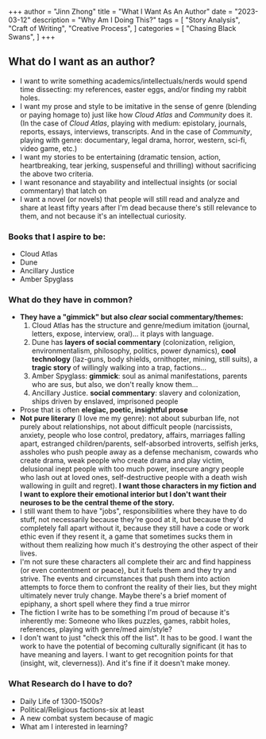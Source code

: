 +++
author = "Jinn Zhong"
title = "What I Want As An Author"
date = "2023-03-12"
description = "Why Am I Doing This?"
tags = [
    "Story Analysis",
    "Craft of Writing",
    "Creative Process",
]
categories = [
    "Chasing Black Swans",
]
+++

## What do I want as an author?
* I want to write something academics/intellectuals/nerds would spend time dissecting: my references, easter eggs, and/or finding my rabbit holes.
* I want my prose and style to be imitative in the sense of genre (blending or paying homage to) just like how *Cloud Atlas* and *Community* does it. (In the case of *Cloud Atlas*, playing with medium: epistolary, journals, reports, essays, interviews, transcripts. And in the case of *Community*, playing with genre: documentary, legal drama, horror, western, sci-fi, video game, etc.)
* I want my stories to be entertaining (dramatic tension, action, heartbreaking, tear jerking, suspenseful and thrilling) without sacrificing the above two criteria.
* I want resonance and stayability and intellectual insights (or social commentary) that latch on
* I want a novel (or novels) that people will still read and analyze and share at least fifty years after I'm dead because there's still relevance to them, and not because it's an intellectual curiosity. 

### Books that I aspire to be:
* Cloud Atlas
* Dune
* Ancillary Justice
* Amber Spyglass 

### What do they have in common?
* **They have a "gimmick" but also *clear* social commentary/themes:**
  1. Cloud Atlas has the structure and genre/medium imitation (journal, letters, expose, interview, oral)... it plays with language. 
  2. Dune has **layers of social commentary** (colonization, religion, environmentalism, philosophy, politics, power dynamics), **cool technology** (laz-guns, body shields, ornithopter, mining, still suits), a **tragic story** of willingly walking into a trap, factions... 
  3. Amber Spyglass: **gimmick**: soul as animal manifestations, parents who are sus, but also, we don't really know them... 
  4. Ancillary Justice. **social commentary**: slavery and colonization, ships driven by enslaved, imprisoned people
* Prose that is often **elegiac, poetic, insightful prose**
* **Not pure literary** (I love me my genre): not about suburban life, not purely about relationships, not about difficult people (narcissists, anxiety, people who lose control, predatory, affairs, marriages falling apart, estranged children/parents, self-absorbed introverts, selfish jerks, assholes who push people away as a defense mechanism, cowards who create drama, weak people who create drama and play victim, delusional inept people with too much power, insecure angry people who lash out at loved ones, self-destructive people with a death wish wallowing in guilt and regret). **I want those characters in my fiction and I want to explore their emotional interior but I don't want their neuroses to be the central theme of the story.**
* I still want them to have "jobs", responsibilities where they have to do stuff, not necessarily because they're good at it, but because they'd completely fall apart without it, because they still have a code or work ethic even if they resent it, a game that sometimes sucks them in without them realizing how much it's destroying the other aspect of their lives.
* I'm not sure these characters all complete their arc and find happiness (or even contentment or peace), but it fuels them and they try and strive. The events and circumstances that push them into action attempts to force them to confront the reality of their lies, but they might ultimately never truly change. Maybe there's a brief moment of epiphany, a short spell where they find a true mirror
* The fiction I write has to be something I'm proud of because it's inherently me: Someone who likes puzzles, games, rabbit holes, references, playing with genre/med aim/style?
* I don't want to just "check this off the list". It has to be good. I want the work to have the potential of becoming culturally significant (it has to have meaning and layers. I want to get recognition points for that (insight, wit, cleverness)). And it's fine if it doesn't make money.

### What Research do I have to do?
* Daily Life of 1300-1500s?
* Political/Religious factions-six at least
* A new combat system because of magic 
* What am I interested in learning?
